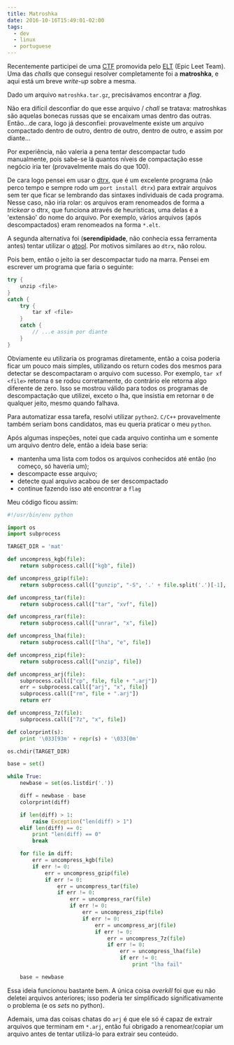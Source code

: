 ```yaml
---
title: Matroshka
date: 2016-10-16T15:49:01-02:00
tags:
  - dev
  - linux
  - portuguese
---
```


Recentemente participei de uma
[CTF](https://ctf.tecland.com.br/Pwn2Win/game/scoreboard/) promovida pelo
[ELT](https://ctf-br.org/elt) (Epic Leet Team). Uma das *challs* que consegui
resolver completamente foi a **matroshka**, e aqui está um breve *write-up*
sobre a mesma.

Dado um arquivo `matroshka.tar.gz`, precisávamos encontrar a *flag*.


Não era difícil desconfiar do que esse arquivo / *chall* se tratava: matroshkas
são aquelas bonecas russas que se encaixam umas dentro das outras. Então...de
cara, logo já desconfiei: provavelmente existe um arquivo compactado dentro de
outro, dentro de outro, dentro de outro, e assim por diante...

Por experiência, não valeria a pena tentar descompactar tudo manualmente, pois
sabe-se lá quantos níveis de compactação esse negócio iria ter (provavelmente
mais do que 100).

De cara logo pensei em usar o [dtrx](https://brettcsmith.org/2007/dtrx/), que é
um excelente programa (não perco tempo e sempre rodo um `port install dtrx`)
para extrair arquivos sem ter que ficar se lembrando das sintaxes individuais de
cada programa. Nesse caso, não iria rolar: os arquivos eram renomeados de forma
a *trickear* o dtrx, que funciona através de heurísticas, uma delas é a
'extensão' do nome do arquivo. Por exemplo, vários arquivos (após
descompactados) eram renomeados na forma `*.elt`.

A segunda alternativa foi (**serendipidade**, não conhecia essa ferramenta
antes) tentar utilizar o [atool](http://www.nongnu.org/atool/). Por motivos
similares ao `dtrx`, não rolou.

Pois bem, então o jeito ia ser descompactar tudo na marra. Pensei em escrever um
programa que faria o seguinte:

```cpp
try {
	unzip <file>
}
catch {
	try {
		tar xf <file>
	}
	catch {
		// ...e assim por diante
	}
}
```

Obviamente eu utilizaria os programas diretamente, então a coisa poderia ficar
um pouco mais simples, utilizando os return codes dos mesmos para detectar se
descompactaram o arquivo com sucesso. Por exemplo, `tar xf <file>` retorna `0`
se rodou corretamente, do contrário ele retorna algo diferente de zero. Isso se
mostrou válido para todos os programas de descompactação que utilizei, exceto o
lha, que insistia em retornar `0` de qualquer jeito, mesmo quando falhava.

Para automatizar essa tarefa, resolvi utilizar `python2`. `C/C++` provavelmente
também seriam bons candidatos, mas eu queria praticar o meu `python`.

Após algumas inspeções, notei que cada arquivo continha um e somente um arquivo
dentro dele, então a ideia base seria:

* mantenha uma lista com todos os arquivos conhecidos até então (no começo, só
  haveria um);
* descompacte esse arquivo;
* detecte qual arquivo acabou de ser descompactado
* continue fazendo isso até encontrar a `flag`

Meu código ficou assim:

```python
#!/usr/bin/env python

import os
import subprocess

TARGET_DIR = 'mat'

def uncompress_kgb(file):
    return subprocess.call(["kgb", file])

def uncompress_gzip(file):
    return subprocess.call(["gunzip", "-S", '.' + file.split('.')[-1], file])

def uncompress_tar(file):
    return subprocess.call(["tar", "xvf", file])

def uncompress_rar(file):
    return subprocess.call(["unrar", "x", file])

def uncompress_lha(file):
    return subprocess.call(["lha", "e", file])

def uncompress_zip(file):
    return subprocess.call(["unzip", file])

def uncompress_arj(file):
    subprocess.call(["cp", file, file + ".arj"])
    err = subprocess.call(["arj", "x", file])
    subprocess.call(["rm", file + ".arj"])
    return err

def uncompress_7z(file):
    subprocess.call(["7z", "x", file])

def colorprint(s):
    print '\033[93m' + repr(s) + '\033[0m'

os.chdir(TARGET_DIR)

base = set()

while True:
    newbase = set(os.listdir('.'))

    diff = newbase - base
    colorprint(diff)

    if len(diff) > 1:
        raise Exception("len(diff) > 1")
    elif len(diff) == 0:
        print "len(diff) == 0"
        break

    for file in diff:
        err = uncompress_kgb(file)
        if err != 0:
            err = uncompress_gzip(file)
            if err != 0:
                err = uncompress_tar(file)
                if err != 0:
                    err = uncompress_rar(file)
                    if err != 0:
                        err = uncompress_zip(file)
                        if err != 0:
                            err = uncompress_arj(file)
                            if err != 0:
                                err = uncompress_7z(file)
                                if err != 0:
                                    err = uncompress_lha(file)
                                    if err != 0:
                                        print "lha fail"

    base = newbase
```

Essa ideia funcionou bastante bem. A única coisa *overkill* foi que eu não
deletei arquivos anteriores; isso poderia ter simplificado significativamente o
problema (e os *sets* no python).

Ademais, uma das coisas chatas do `arj` é que ele só é capaz de extrair arquivos
que terminam em `*.arj`, então fui obrigado a renomear/copiar um arquivo antes
de tentar utilizá-lo para extrair seu conteúdo.
